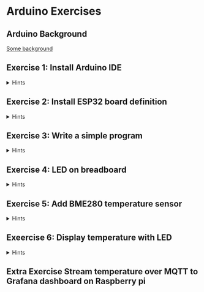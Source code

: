 # Arduino Exercises

## Arduino Background

[Some background](arduino_background.md)

## Exercise 1: Install Arduino IDE

<details>
	<summary>Hints</summary>

* The official Arduino website is https://www.arduino.cc/

  - Download the IDE from https://www.arduino.cc/en/software
  - Install according to operating system
  - Consider giving them a donation
</details>

## Exercise 2: Install ESP32 board definition

<details>
	<summary>Hints</summary>

* The ESP32 support is hosted here: https://docs.espressif.com/projects/arduino-esp32/en/latest/index.html. [Installation instructions](https://docs.espressif.com/projects/arduino-esp32/en/latest/installing.html)
* Here's a step-by-step guide with screenshots: https://randomnerdtutorials.com/installing-the-esp32-board-in-arduino-ide-windows-instructions/
 - Start the Arduino IDE
 - Open preferences: `Ctrl-,` ( or File -> Preferences / Fil -> Egenskaber)
 - Copy-paste the stable release link into the box: `Additional Boards Manager URLs` (https://raw.githubusercontent.com/espressif/arduino-esp32/gh-pages/package_esp32_index.json)
 - Go to Tools -> Board (display current board) -> Boards Manager.
 - Search for esp32
 - Click install (version 2.0.0 currently)
 - Wait for the board definition to install
 - Now select the board: ESP32 Dev module (or Node32s?)
 - Restart the Arduino IDE
* On Ubuntu you need to add yourself to `dialout` group and install `pyserial`.
  Reboot after this!
```
 sudo usermod -a -G dialout $USER 
 sudo apt install  python3-serial
```
  Check that it worked with `id`. It should include `dialout` in the list.
</details>

## Exercise 3: Write a simple program

<details>
	<summary>Hints</summary>
- Test an example: File -> Examples -> 01.Basics -> BareMinimum
  Edit:

```
void setup() {
  // put your setup code here, to run once:
  Serial.begin(115200);
}

void loop() {
  // put your main code here, to run repeatedly:
  Serial.println("Hello");
  delay(1000);                       // wait for a second
  Serial.println("World");
  delay(1000);                       // wait for a second 
}
```

* Select the correct COM port. In my test on windows it was COM5.
* Open the Monitor `Ctrl-Shift-M` (Tools -> Serial Monitor)
* Set to 115200 baud
* ESP32 specific examples: https://github.com/espressif/arduino-esp32/tree/master/libraries
  Eg https://github.com/espressif/arduino-esp32/blob/master/libraries/ESP32/examples/ChipID/GetChipID/GetChipID.ino
  My chip is "ESP32-D0WDQ6 Rev 1"
* Note: You need to hold down the "Boot" button on the ESP32 while uploading.
</details>


## Exercise 4: LED on breadboard

<details>
	<summary>Hints</summary>

* Example here: https://microcontrollerslab.com/gpio-pins-esp32-led-blinking-example/
* Datasheet here: https://www.espressif.com/sites/default/files/documentation/esp32_datasheet_en.pdf

* Compute the resister to use to allow max 10 mA to flow through the LED, when the board supplies 3.6V (https://microcontrollerslab.com/esp32-pinout-use-gpio-pins/ says 20mA, https://microcontrollerslab.com/gpio-pins-esp32-led-blinking-example/ says 10 mA)
  See also https://community.blynk.cc/t/esp32-gpio-pins-info-restrictions-and-features/43166

* Connect resistor and LED between GDN and pin D22

- Avoid: GPIO34-39 (only digital input)
  - Check pinout here:  https://microcontrollerslab.com/esp32-pinout-use-gpio-pins/

</details>

## Exercise 5: Add BME280 temperature sensor

<details>
	<summary>Hints</summary>

- See https://randomnerdtutorials.com/esp32-bme280-arduino-ide-pressure-temperature-humidity/
- Add board definition
- Connect via i2c interface (gpio21, gpio22 according to https://microcontrollerslab.com/esp32-pinout-use-gpio-pins/)

</details>

## Exeercise 6: Display temperature with LED

<details>
	<summary>Hints</summary>
- write program to turn on LED when temperature is above threshold
</details>

## Extra Exercise Stream temperature over MQTT to Grafana dashboard on Raspberry pi

